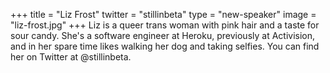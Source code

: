 +++
title = "Liz Frost"
twitter = "stillinbeta"
type = "new-speaker"
image = "liz-frost.jpg"
+++
Liz is a queer trans woman with pink hair and a taste for sour candy. She's a software engineer at Heroku, previously at Activision, and in her spare time likes walking her dog and taking selfies. You can find her on Twitter at @stillinbeta.